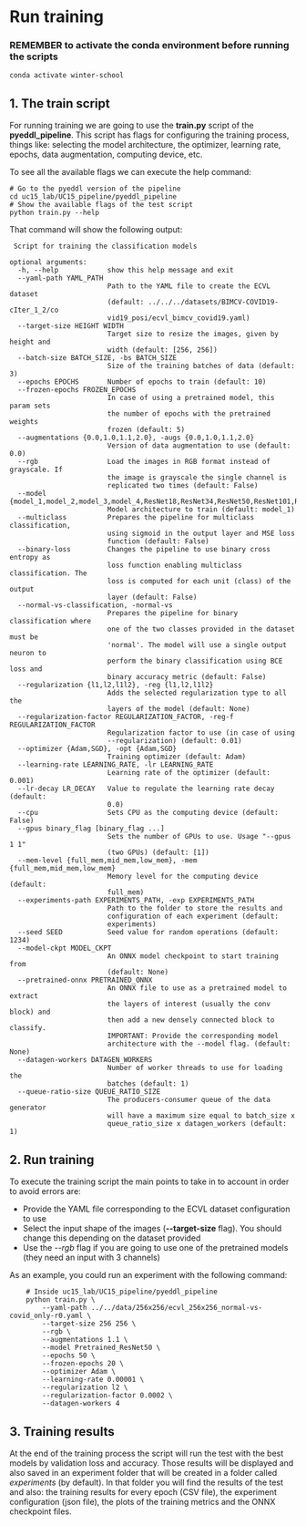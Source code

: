 # Run training

### REMEMBER to activate the conda environment before running the scripts

    conda activate winter-school

## 1. The train script
For running training we are going to use the **train.py** script of the **pyeddl_pipeline**. This script has flags
for configuring the training process, things like: selecting the model architecture, the optimizer, learning rate,
epochs, data augmentation, computing device, etc.

To see all the available flags we can execute the help command:

    # Go to the pyeddl version of the pipeline
    cd uc15_lab/UC15_pipeline/pyeddl_pipeline
    # Show the available flags of the test script
    python train.py --help

That command will show the following output:

     Script for training the classification models

    optional arguments:
      -h, --help            show this help message and exit
      --yaml-path YAML_PATH
                            Path to the YAML file to create the ECVL dataset
                            (default: ../../../datasets/BIMCV-COVID19-cIter_1_2/co
                            vid19_posi/ecvl_bimcv_covid19.yaml)
      --target-size HEIGHT WIDTH
                            Target size to resize the images, given by height and
                            width (default: [256, 256])
      --batch-size BATCH_SIZE, -bs BATCH_SIZE
                            Size of the training batches of data (default: 3)
      --epochs EPOCHS       Number of epochs to train (default: 10)
      --frozen-epochs FROZEN_EPOCHS
                            In case of using a pretrained model, this param sets
                            the number of epochs with the pretrained weights
                            frozen (default: 5)
      --augmentations {0.0,1.0,1.1,2.0}, -augs {0.0,1.0,1.1,2.0}
                            Version of data augmentation to use (default: 0.0)
      --rgb                 Load the images in RGB format instead of grayscale. If
                            the image is grayscale the single channel is
                            replicated two times (default: False)
      --model {model_1,model_2,model_3,model_4,ResNet18,ResNet34,ResNet50,ResNet101,ResNet152,Pretrained_ResNet18,Pretrained_ResNet34,Pretrained_ResNet50,Pretrained_ResNet101,Pretrained_ResNet152,VGG16,VGG16BN,VGG19,VGG19BN,Pretrained_VGG16,Pretrained_VGG19,Pretrained_VGG16BN,Pretrained_VGG19BN}
                            Model architecture to train (default: model_1)
      --multiclass          Prepares the pipeline for multiclass classification,
                            using sigmoid in the output layer and MSE loss
                            function (default: False)
      --binary-loss         Changes the pipeline to use binary cross entropy as
                            loss function enabling multiclass classification. The
                            loss is computed for each unit (class) of the output
                            layer (default: False)
      --normal-vs-classification, -normal-vs
                            Prepares the pipeline for binary classification where
                            one of the two classes provided in the dataset must be
                            'normal'. The model will use a single output neuron to
                            perform the binary classification using BCE loss and
                            binary accuracy metric (default: False)
      --regularization {l1,l2,l1l2}, -reg {l1,l2,l1l2}
                            Adds the selected regularization type to all the
                            layers of the model (default: None)
      --regularization-factor REGULARIZATION_FACTOR, -reg-f REGULARIZATION_FACTOR
                            Regularization factor to use (in case of using
                            --regularization) (default: 0.01)
      --optimizer {Adam,SGD}, -opt {Adam,SGD}
                            Training optimizer (default: Adam)
      --learning-rate LEARNING_RATE, -lr LEARNING_RATE
                            Learning rate of the optimizer (default: 0.001)
      --lr-decay LR_DECAY   Value to regulate the learning rate decay (default:
                            0.0)
      --cpu                 Sets CPU as the computing device (default: False)
      --gpus binary_flag [binary_flag ...]
                            Sets the number of GPUs to use. Usage "--gpus 1 1"
                            (two GPUs) (default: [1])
      --mem-level {full_mem,mid_mem,low_mem}, -mem {full_mem,mid_mem,low_mem}
                            Memory level for the computing device (default:
                            full_mem)
      --experiments-path EXPERIMENTS_PATH, -exp EXPERIMENTS_PATH
                            Path to the folder to store the results and
                            configuration of each experiment (default:
                            experiments)
      --seed SEED           Seed value for random operations (default: 1234)
      --model-ckpt MODEL_CKPT
                            An ONNX model checkpoint to start training from
                            (default: None)
      --pretrained-onnx PRETRAINED_ONNX
                            An ONNX file to use as a pretrained model to extract
                            the layers of interest (usually the conv block) and
                            then add a new densely connected block to classify.
                            IMPORTANT: Provide the corresponding model
                            architecture with the --model flag. (default: None)
      --datagen-workers DATAGEN_WORKERS
                            Number of worker threads to use for loading the
                            batches (default: 1)
      --queue-ratio-size QUEUE_RATIO_SIZE
                            The producers-consumer queue of the data generator
                            will have a maximum size equal to batch_size x
                            queue_ratio_size x datagen_workers (default: 1)

## 2. Run training
To execute the training script the main points to take in to account in order to avoid errors are:

- Provide the YAML file corresponding to the ECVL dataset configuration to use
- Select the input shape of the images (**--target-size** flag). You should change this depending on the dataset provided
- Use the *--rgb* flag if you are going to use one of the pretrained models (they need an input with 3 channels)

As an example, you could run an experiment with the following command:

        # Inside uc15_lab/UC15_pipeline/pyeddl_pipeline
        python train.py \
            --yaml-path ../../data/256x256/ecvl_256x256_normal-vs-covid_only-r0.yaml \
            --target-size 256 256 \
            --rgb \
            --augmentations 1.1 \
            --model Pretrained_ResNet50 \
            --epochs 50 \
            --frozen-epochs 20 \
            --optimizer Adam \
            --learning-rate 0.00001 \
            --regularization l2 \
            --regularization-factor 0.0002 \
            --datagen-workers 4

## 3. Training results
At the end of the training process the script will run the test with the best models by validation loss and accuracy. Those results will be
displayed and also saved in an experiment folder that will be created in a folder called *experiments* (by default). In that folder you will find
the results of the test and also: the training results for every epoch (CSV file), the experiment configuration (json file), the plots of
the training metrics and the ONNX checkpoint files.
